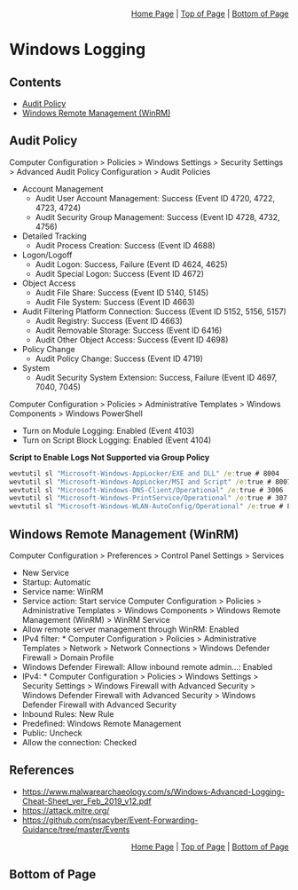 <p align="right">
  <a href="/windows/logging/README.md">Home Page</a> |
  <a href="/windows/logging/README.md#contents">Top of Page</a> |
  <a href="/windows/logging/README.md#bottom-of-page">Bottom of Page</a>
</p>

# Windows Logging 

## Contents
* [Audit Policy](#audit-policy)
* [Windows Remote Management (WinRM)](#windows-remote-management-winrm)

## Audit Policy
Computer Configuration > Policies > Windows Settings > Security Settings > Advanced Audit Policy Configuration > Audit Policies
* Account Management
  * Audit User Account Management: Success (Event ID 4720, 4722, 4723, 4724)
  * Audit Security Group Management: Success (Event ID 4728, 4732, 4756)
* Detailed Tracking
  * Audit Process Creation: Success (Event ID 4688)
* Logon/Logoff
  * Audit Logon: Success, Failure (Event ID 4624, 4625)
  * Audit Special Logon: Success (Event ID 4672)
* Object Access
  * Audit File Share: Success (Event ID 5140, 5145)
  * Audit File System: Success (Event ID 4663)
* Audit Filtering Platform Connection: Success (Event ID 5152, 5156, 5157)
  * Audit Registry: Success (Event ID 4663)
  * Audit Removable Storage: Success (Event ID 6416)
  * Audit Other Object Access: Success (Event ID 4698)
* Policy Change
  * Audit Policy Change: Success (Event ID 4719)
* System
  * Audit Security System Extension: Success, Failure (Event ID 4697, 7040, 7045)

Computer Configuration > Policies > Administrative Templates > Windows Components > Windows PowerShell
* Turn on Module Logging: Enabled (Event 4103)
* Turn on Script Block Logging: Enabled (Event 4104)

**Script to Enable Logs Not Supported via Group Policy**
```cmd
wevtutil sl "Microsoft-Windows-AppLocker/EXE and DLL" /e:true # 8004 
wevtutil sl "Microsoft-Windows-AppLocker/MSI and Script" /e:true # 8007
wevtutil sl "Microsoft-Windows-DNS-Client/Operational" /e:true # 3006
wevtutil sl "Microsoft-Windows-PrintService/Operational" /e:true # 307
wevtutil sl "Microsoft-Windows-WLAN-AutoConfig/Operational" /e:true # 8001/2
```

## Windows Remote Management (WinRM)
Computer Configuration > Preferences > Control Panel Settings > Services
  * New Service
  * Startup: Automatic
  * Service name: WinRM
  * Service action: Start service
Computer Configuration > Policies > Administrative Templates > Windows Components > Windows Remote Management (WinRM) > WinRM Service
  * Allow remote server management through WinRM: Enabled
  * IPv4 filter: *
Computer Configuration > Policies > Administrative Templates > Network > Network Connections > Windows Defender Firewall > Domain Profile
  * Windows Defender Firewall: Allow inbound remote admin…: Enabled
  * IPv4: *
Computer Configuration > Policies > Windows Settings > Security Settings > Windows Firewall with Advanced Security > Windows Defender Firewall with Advanced Security > Windows Defender Firewall with Advanced Security
  * Inbound Rules: New Rule
  * Predefined:  Windows Remote Management
  * Public: Uncheck
  * Allow the connection: Checked

## References
* https://www.malwarearchaeology.com/s/Windows-Advanced-Logging-Cheat-Sheet_ver_Feb_2019_v12.pdf 
* https://attack.mitre.org/ 
* https://github.com/nsacyber/Event-Forwarding-Guidance/tree/master/Events 

<p align="right">
  <a href="/windows/logging/README.md">Home Page</a> |
  <a href="/windows/logging/README.md#contents">Top of Page</a> |
  <a href="/windows/logging/README.md#bottom-of-page">Bottom of Page</a>
</p>

## Bottom of Page
